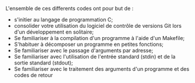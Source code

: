 L'ensemble de ces differents codes ont pour but de :

- s'initier au langage de programmation C;
- consolider votre utilisation du logiciel de contrôle de versions Git lors
  d'un développement en solitaire;
- Se familiariser à la compilation d'un programme à l'aide d'un Makefile;
- S'habituer à décomposer un programme en petites fonctions;
- Se familiariser avec le passage d'arguments par adresse;
- Se familiariser avec l'utilisation de l'entrée standard (stdin) et de
la sortie standard (stdout);
- Se familiariser avec le traitement des arguments d'un programme et des
codes de retour





